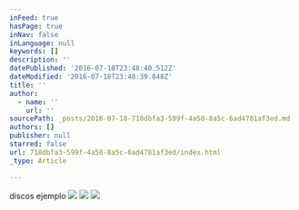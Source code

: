 ```yaml
---
inFeed: true
hasPage: true
inNav: false
inLanguage: null
keywords: []
description: ''
datePublished: '2016-07-18T23:48:40.512Z'
dateModified: '2016-07-18T23:48:39.848Z'
title: ''
author:
  - name: ''
    url: ''
sourcePath: _posts/2016-07-18-718dbfa3-599f-4a58-8a5c-6ad4781af3ed.md
authors: []
publisher: null
starred: false
url: 718dbfa3-599f-4a58-8a5c-6ad4781af3ed/index.html
_type: Article

---
```

discos ejemplo
![](https://the-grid-user-content.s3-us-west-2.amazonaws.com/1059de5c-a0c2-4e74-9e4c-a2e40a5a0746.png)
![](https://the-grid-user-content.s3-us-west-2.amazonaws.com/d90c928f-d3a1-453c-b7f3-45f3461dcb4f.png)
![](https://the-grid-user-content.s3-us-west-2.amazonaws.com/ad217067-0640-46b9-af31-a134ca0717b7.png)